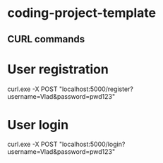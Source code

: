 # coding-project-template

## CURL commands

# User registration
curl.exe -X POST "localhost:5000/register?username=Vlad&password=pwd123"

# User login
curl.exe -X POST "localhost:5000/login?username=Vlad&password=pwd123"